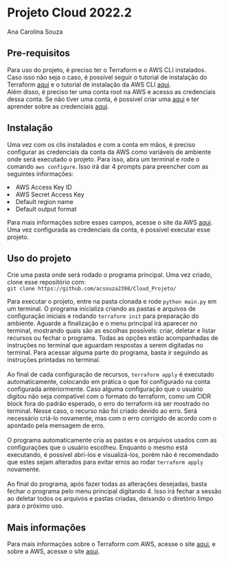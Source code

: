 # Projeto Cloud 2022.2
Ana Carolina Souza

## Pre-requisitos
Para uso do projeto, é preciso ter o Terraform e o AWS CLI instalados. <br>
Caso isso não seja o caso, é possível seguir o tutorial de instalação do Terraform [aqui](https://developer.hashicorp.com/terraform/tutorials/aws-get-started/install-cli) e o tutorial de instalação da AWS CLI [aqui](https://docs.aws.amazon.com/cli/latest/userguide/getting-started-install.html). <br>
Além disso, é preciso ter uma conta root na AWS e acesso as credenciais dessa conta. Se não tiver uma conta, é possível criar uma [aqui](https://aws.amazon.com/premiumsupport/knowledge-center/create-and-activate-aws-account/) e ter aprender sobre as credenciais [aqui](https://docs.aws.amazon.com/general/latest/gr/aws-sec-cred-types.html).

## Instalação
Uma vez com os clis instalados e com a conta em mãos, é preciso configurar as credenciais da conta da AWS como variáveis de ambiente onde será executado o projeto. Para isso, abra um terminal e rode o comando `aws configure`. Isso irá dar 4 prompts para preencher com as seguintes informações:
<li> AWS Access Key ID
<li> AWS Secret Access Key
<li> Default region name
<li> Default output format <br>
  
Para mais informações sobre esses campos, acesse o site da AWS [aqui](https://docs.aws.amazon.com/cli/latest/userguide/cli-configure-quickstart.html). <br>
Uma vez configurada as credenciais da conta, é possível executar esse projeto.
  
## Uso do projeto
Crie uma pasta onde será rodado o programa principal. Uma vez criado, clone esse repositório com: <br>
  `git clone https://github.com/acsouza2398/Cloud_Projeto/` <br>
  
Para executar o projeto, entre na pasta clonada e rode `python main.py` em um terminal. O programa inicializa criando as pastas e arquivos de configuração iniciais e rodando `terraform init` para preparação do ambiente. Aguarde a finalização e o menu principal irá aparecer no terminal, mostrando quais são as escolhas possívels: criar, deletar e listar recursos ou fechar o programa. Todas as opções estão acompanhadas de instruções no terminal que aguardam respostas a serem digitadas no terminal. Para acessar alguma parte do programa, basta ir seguindo as instruções printadas no terminal. <br> <br>
Ao final de cada configuração de recursos, `terraform apply` é executado automaticamente, colocando em prática o que foi configurado na conta configurada anteriormente. Caso alguma configuração que o usuário digitou não seja compatível com o formato do terraform, como um CIDR block fora do padrão esperado, o erro do terraform irá ser mostrado no terminal. Nesse caso, o recurso não foi criado devido ao erro. Será necessário criá-lo novamente, mas com o erro corrigido de acordo com o apontado pela mensagem de erro. <br> <br>
O programa automaticamente cria as pastas e os arquivos usados com as configurações que o usuário escolheu. Enquanto o mesmo está executando, é possível abrí-los e visualizá-los, porém não é recomendado que estes sejam alterados para evitar erros ao rodar `terraform apply` novamente. <br> <br>
Ao final do programa, após fazer todas as alterações desejadas, basta fechar o programa pelo menu principal digitando 4. Isso irá fechar a sessão ao deletar todos os arquivos e pastas criadas, deixando o diretório limpo para o próximo uso.
  
## Mais informações
Para mais informações sobre o Terraform com AWS, acesse o site [aqui](https://developer.hashicorp.com/terraform/tutorials/aws-get-started), e sobre a AWS, acesse o site [aqui](https://aws.amazon.com/).
